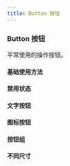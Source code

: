 ```yaml
---
title: Button 按钮
---
```

### Button 按钮 
平常使用的操作按钮。
#### 基础使用方法
#### 禁用状态
#### 文字按钮
#### 图标按钮
#### 按钮组
#### 不同尺寸